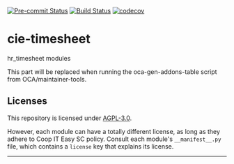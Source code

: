 
<!-- /!\ Non OCA Context : Set here the badge of your runbot / runboat instance. -->
[![Pre-commit Status](https://github.com/coopiteasy/cie-timesheet/actions/workflows/pre-commit.yml/badge.svg?branch=16.0)](https://github.com/coopiteasy/cie-timesheet/actions/workflows/pre-commit.yml?query=branch%3A16.0)
[![Build Status](https://github.com/coopiteasy/cie-timesheet/actions/workflows/test.yml/badge.svg?branch=16.0)](https://github.com/coopiteasy/cie-timesheet/actions/workflows/test.yml?query=branch%3A16.0)
[![codecov](https://codecov.io/gh/coopiteasy/cie-timesheet/branch/16.0/graph/badge.svg)](https://codecov.io/gh/coopiteasy/cie-timesheet)
<!-- /!\ Non OCA Context : Set here the badge of your translation instance. -->

<!-- /!\ do not modify above this line -->

# cie-timesheet

hr_timesheet modules

<!-- /!\ do not modify below this line -->

<!-- prettier-ignore-start -->

[//]: # (addons)

This part will be replaced when running the oca-gen-addons-table script from OCA/maintainer-tools.

[//]: # (end addons)

<!-- prettier-ignore-end -->

## Licenses

This repository is licensed under [AGPL-3.0](LICENSE).

However, each module can have a totally different license, as long as they adhere to Coop IT Easy SC
policy. Consult each module's `__manifest__.py` file, which contains a `license` key
that explains its license.

----
<!-- /!\ Non OCA Context : Set here the full description of your organization. -->
